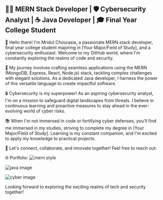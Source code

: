 ## 👨‍💻 MERN Stack Developer | 🛡️ Cybersecurity Analyst | ☕ Java Developer | 🎓 Final Year College Student

👋 Hello there! I'm Mridul Chourasia, a passionate MERN stack developer, final year college student majoring in [Your Major/Field of Study], and a cybersecurity enthusiast. Welcome to my GitHub world, where I'm constantly exploring the realms of code and security.

🚀 My journey involves crafting seamless applications using the MERN (MongoDB, Express, React, Node.js) stack, tackling complex challenges with elegant solutions. As a dedicated Java developer, I harness the power of this versatile language to create impactful software.

🔒 Cybersecurity is my superpower! As an aspiring cybersecurity analyst, I'm on a mission to safeguard digital landscapes from threats. I believe in continuous learning and proactive measures to stay ahead in the ever-evolving world of cyber risks.

📚 When I'm not immersed in code or fortifying cyber defenses, you'll find me immersed in my studies, striving to complete my degree in [Your Major/Field of Study]. Learning is my constant companion, and I'm excited to apply my knowledge to practical projects.

🌟 Let's connect, collaborate, and innovate together! Feel free to reach out:


🌐 Portfolio:
![mern style](https://github.com/mridulchourasiya/mridulchourasiya/assets/99160348/d22657aa-c2c5-44db-970d-6073674913e5)

![java image](https://github.com/mridulchourasiya/mridulchourasiya/assets/99160348/b24708fa-4340-45c8-b357-5d3da0c162a9)

![cyber image](https://github.com/mridulchourasiya/mridulchourasiya/assets/99160348/c423d338-184b-4875-97e9-fee8ff6c88ac)


Looking forward to exploring the exciting realms of tech and security together!
